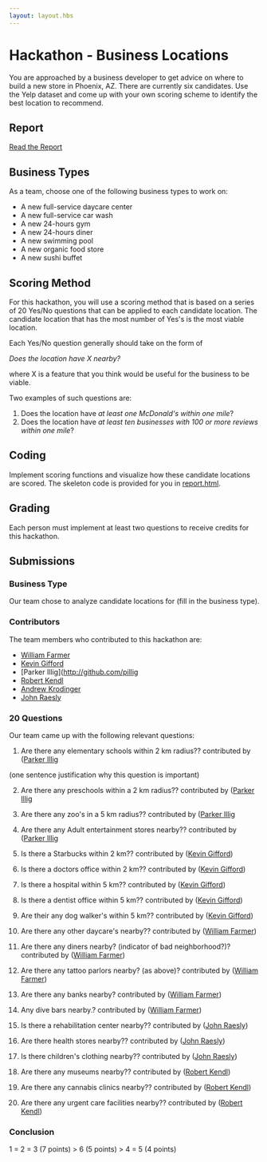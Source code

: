 ```yaml
---
layout: layout.hbs
---
```


# Hackathon - Business Locations

You are approached by a business developer to get advice on where to build a
new store in Phoenix, AZ. There are currently six candidates. Use the Yelp
dataset and come up with your own scoring scheme to identify the best location
to recommend.

## Report

[Read the Report](report.html)

## Business Types
As a team, choose one of the following business types to work on:

- A new full-service daycare center
- A new full-service car wash
- A new 24-hours gym
- A new 24-hours diner
- A new swimming pool
- A new organic food store
- A new sushi buffet

## Scoring Method

For this hackathon, you will use a scoring method that is based on a series of
20 Yes/No questions that can be applied to each candidate location. The candidate
location that has the most number of Yes's is the most viable location.

Each Yes/No question generally should take on the form of

  _Does the location have X nearby?_

where X is a feature that you think would be useful for the business to be viable.

Two examples of such questions are:
1. Does the location have _at least one McDonald's within one mile_?
1. Does the location have _at least ten businesses with 100 or more reviews within one mile_?

## Coding

Implement scoring functions and visualize how these candidate locations are
scored. The skeleton code is provided for you in [report.html](report.html).

## Grading

Each person must implement at least two questions to receive credits for this
hackathon.

## Submissions

### Business Type

Our team chose to analyze candidate locations for (fill in the business type).

### Contributors

The team members who contributed to this hackathon are:

* [William Farmer](http://github.com/willzfarmer)
* [Kevin Gifford](http://github.com/kevinkgifford)
* [Parker Illig](http://github.com/pillig
* [Robert Kendl](http://github.com/DomoYeti)
* [Andrew Krodinger](http://github.com/drewdinger)
* [John Raesly](http://github.com/jraesly)


### 20 Questions

Our team came up with the following relevant questions:

1. Are there any elementary schools within 2 km radius?? contributed by ([Parker Illig](http://github.com/pillig)

  (one sentence justification why this question is important)

2. Are there any preschools within a 2 km radius?? contributed by ([Parker Illig](http://github.com/pillig)

3. Are there any zoo's in a 5 km radius?? contributed by ([Parker Illig](http://github.com/pillig)

4. Are there any Adult entertainment stores nearby?? contributed by ([Parker Illig](http://github.com/pillig)

5. Is there a Starbucks within 2 km?? contributed by ([Kevin Gifford](http://github.com/kevinkgifford))

6. Is there a doctors office within 2 km?? contributed by ([Kevin Gifford](http://github.com/kevinkgifford))

7. Is there a hospital within 5 km?? contributed by ([Kevin Gifford](http://github.com/kevinkgifford))

8. Is there a dentist office within 5 km?? contributed by ([Kevin Gifford](http://github.com/kevinkgifford))

9. Are their any dog walker's within 5 km?? contributed by ([Kevin Gifford](http://github.com/kevinkgifford))

10. Are there any other daycare's nearby?? contributed by ([William Farmer](http://github.com/willzfarmer))

11. Are there any diners nearby? (indicator of bad neighborhood?)? contributed by ([William Farmer](http://github.com/willzfarmer))

12. Are there any tattoo parlors nearby? (as above)? contributed by ([William Farmer](http://github.com/willzfarmer))

13. Are there any banks nearby? contributed by ([William Farmer](http://github.com/willzfarmer))

14. Any dive bars nearby.? contributed by ([William Farmer](http://github.com/willzfarmer))

15. Is there a rehabilitation center nearby?? contributed by ([John Raesly](http://github.com/jraesly))

16. Are there health stores nearby?? contributed by ([John Raesly](http://github.com/jraesly))

17. Is there children's clothing nearby?? contributed by ([John Raesly](http://github.com/jraesly))

18. Are there any museums nearby?? contributed by ([Robert Kendl](http://github.com/DomoYeti))

19. Are there any cannabis clinics nearby?? contributed by ([Robert Kendl](http://github.com/DomoYeti))

20. Are there any urgent care facilities nearby?? contributed by ([Robert Kendl](http://github.com/DomoYeti))


### Conclusion

1 = 2 = 3 (7 points) > 6 (5 points) > 4 = 5 (4 points)
    
